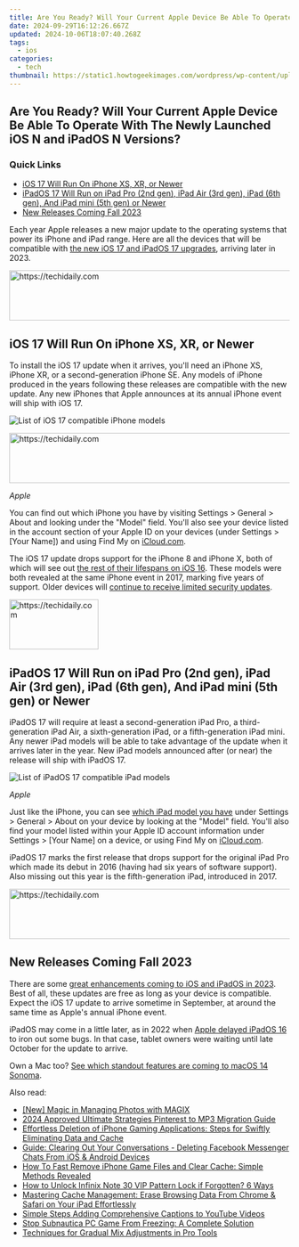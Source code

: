 ```yaml
---
title: Are You Ready? Will Your Current Apple Device Be Able To Operate With The Newly Launched iOS N and iPadOS N Versions?
date: 2024-09-29T16:12:26.667Z
updated: 2024-10-06T18:07:40.268Z
tags:
  - ios
categories:
  - tech
thumbnail: https://static1.howtogeekimages.com/wordpress/wp-content/uploads/2023/06/iOS_17_features.png
---
```


## Are You Ready? Will Your Current Apple Device Be Able To Operate With The Newly Launched iOS N and iPadOS N Versions?

### Quick Links

* [iOS 17 Will Run On iPhone XS, XR, or Newer](https://extra-tips.techidaily.com/updated-brand-storytelling-through-the-eyes-of-customer-voices/)
* [iPadOS 17 Will Run on iPad Pro (2nd gen), iPad Air (3rd gen), iPad (6th gen), And iPad mini (5th gen) or Newer](https://www.howtogeek.com/897053/will-ios-17-and-ipados-run-on-my-iphone-or-ipad/#ipados-17-will-run-on-ipad-pro-2nd-gen-ipad-air-3rd-gen-ipad-6th-gen-and-ipad-mini-5th-gen-or-newer)
* [New Releases Coming Fall 2023](https://technical-tips.techidaily.com/the-comprehensive-walkthrough-of-using-vlc-with-apple-tv-for-all-kinds-of-media/)

 Each year Apple releases a new major update to the operating systems that power its iPhone and iPad range. Here are all the devices that will be compatible with [the new iOS 17 and iPadOS 17 upgrades](https://tech-haven.techidaily.com/assessing-data-protection-risks-in-using-chatgpt-technology/), arriving later in 2023.

<!-- affiliate ads begin -->
<a href="https://appsumo.8odi.net/c/5597632/2049379/7443" target="_top" id="2049379">
  <img src="//a.impactradius-go.com/display-ad/7443-2049379" border="0" alt="https://techidaily.com" width="728" height="90"/>
</a>
<img height="0" width="0" src="https://appsumo.8odi.net/i/5597632/2049379/7443" style="position:absolute;visibility:hidden;" border="0" />
<!-- affiliate ads end -->

##  iOS 17 Will Run On iPhone XS, XR, or Newer

 To install the iOS 17 update when it arrives, you'll need an iPhone XS, iPhone XR, or a second-generation iPhone SE. Any models of iPhone produced in the years following these releases are compatible with the new update. Any new iPhones that Apple announces at its annual iPhone event will ship with iOS 17.

![List of iOS 17 compatible iPhone models](https://static1.howtogeekimages.com/wordpress/wp-content/uploads/2023/06/ios_17_compatibility.png) 

<!-- affiliate ads begin -->
<a href="https://unicoeye.pxf.io/c/5597632/2148772/18498" target="_top" id="2148772">
  <img src="//a.impactradius-go.com/display-ad/18498-2148772" border="0" alt="https://techidaily.com" width="728" height="90"/>
</a>
<img height="0" width="0" src="https://unicoeye.pxf.io/i/5597632/2148772/18498" style="position:absolute;visibility:hidden;" border="0" />
<!-- affiliate ads end -->

_Apple_

 You can find out which iPhone you have by visiting Settings > General > About and looking under the "Model" field. You'll also see your device listed in the account section of your Apple ID on your devices (under Settings > \[Your Name\]) and using Find My on [iCloud.com](http://www.icloud.com).

 The iOS 17 update drops support for the iPhone 8 and iPhone X, both of which will see out [the rest of their lifespans on iOS 16](https://digital-screen-recording.techidaily.com/in-2024-pioneering-techniques-to-transform-your-obs-studio-projects/). These models were both revealed at the same iPhone event in 2017, marking five years of support. Older devices will [continue to receive limited security updates](https://extra-approaches.techidaily.com/new-picshot-your-go-to-tool-for-hassle-free-collage-crafting/).

<!-- affiliate ads begin -->
<a href="https://aligracehair.sjv.io/c/5597632/2135366/19272" target="_top" id="2135366">
  <img src="//a.impactradius-go.com/display-ad/19272-2135366" border="0" alt="https://techidaily.com" width="160" height="90"/>
</a>
<img height="0" width="0" src="https://aligracehair.sjv.io/i/5597632/2135366/19272" style="position:absolute;visibility:hidden;" border="0" />
<!-- affiliate ads end -->

##  iPadOS 17 Will Run on iPad Pro (2nd gen), iPad Air (3rd gen), iPad (6th gen), And iPad mini (5th gen) or Newer

 iPadOS 17 will require at least a second-generation iPad Pro, a third-generation iPad Air, a sixth-generation iPad, or a fifth-generation iPad mini. Any newer iPad models will be able to take advantage of the update when it arrives later in the year. New iPad models announced after (or near) the release will ship with iPadOS 17.

![List of iPadOS 17 compatible iPad models](https://static1.howtogeekimages.com/wordpress/wp-content/uploads/2023/06/ipadOS_17_compatibility.png) 

_Apple_

 Just like the iPhone, you can see [which iPad model you have](https://video-screen-grab.techidaily.com/new-in-2024-rhythmreview-music-and-dialogue-analysis/) under Settings > General > About on your device by looking at the "Model" field. You'll also find your model listed within your Apple ID account information under Settings > \[Your Name\] on a device, or using Find My on [iCloud.com](http://www.icloud.com).

 iPadOS 17 marks the first release that drops support for the original iPad Pro which made its debut in 2016 (having had six years of software support). Also missing out this year is the fifth-generation iPad, introduced in 2017.

<!-- affiliate ads begin -->
<a href="https://appsumo.8odi.net/c/5597632/2144283/7443" target="_top" id="2144283">
  <img src="//a.impactradius-go.com/display-ad/7443-2144283" border="0" alt="https://techidaily.com" width="600" height="90"/>
</a>
<img height="0" width="0" src="https://appsumo.8odi.net/i/5597632/2144283/7443" style="position:absolute;visibility:hidden;" border="0" />
<!-- affiliate ads end -->

##  New Releases Coming Fall 2023

 There are some [great enhancements coming to iOS and iPadOS in 2023](https://tech-haven.techidaily.com/assessing-data-protection-risks-in-using-chatgpt-technology/). Best of all, these updates are free as long as your device is compatible. Expect the iOS 17 update to arrive sometime in September, at around the same time as Apple's annual iPhone event.

 iPadOS may come in a little later, as in 2022 when [Apple delayed iPadOS 16](https://screen-mirror.techidaily.com/in-2024-recommended-best-applications-for-mirroring-your-samsung-galaxy-a05s-screen-drfone-by-drfone-android/) to iron out some bugs. In that case, tablet owners were waiting until late October for the update to arrive.

 Own a Mac too? [See which standout features are coming to macOS 14 Sonoma](https://unlock-android.techidaily.com/in-2024-how-to-remove-screen-lock-pin-on-itel-a60s-like-a-pro-5-easy-ways-by-drfone-android/).

<ins class="adsbygoogle"
     style="display:block"
     data-ad-format="autorelaxed"
     data-ad-client="ca-pub-7571918770474297"
     data-ad-slot="1223367746"></ins>

<ins class="adsbygoogle"
     style="display:block"
     data-ad-client="ca-pub-7571918770474297"
     data-ad-slot="8358498916"
     data-ad-format="auto"
     data-full-width-responsive="true"></ins>

<span class="atpl-alsoreadstyle">Also read:</span>
<div><ul>
<li><a href="https://fox-links.techidaily.com/new-magic-in-managing-photos-with-magix/"><u>[New] Magic in Managing Photos with MAGIX</u></a></li>
<li><a href="https://some-guidance.techidaily.com/2024-approved-ultimate-strategies-pinterest-to-mp3-migration-guide/"><u>2024 Approved Ultimate Strategies Pinterest to MP3 Migration Guide</u></a></li>
<li><a href="https://os-tips.techidaily.com/effortless-deletion-of-iphone-gaming-applications-steps-for-swiftly-eliminating-data-and-cache/"><u>Effortless Deletion of iPhone Gaming Applications: Steps for Swiftly Eliminating Data and Cache</u></a></li>
<li><a href="https://os-tips.techidaily.com/guide-clearing-out-your-conversations-deleting-facebook-messenger-chats-from-ios-and-android-devices/"><u>Guide: Clearing Out Your Conversations - Deleting Facebook Messenger Chats From iOS & Android Devices</u></a></li>
<li><a href="https://os-tips.techidaily.com/how-to-fast-remove-iphone-game-files-and-clear-cache-simple-methods-revealed/"><u>How To Fast Remove iPhone Game Files and Clear Cache: Simple Methods Revealed</u></a></li>
<li><a href="https://unlock-android.techidaily.com/how-to-unlock-infinix-note-30-vip-pattern-lock-if-forgotten-6-ways-by-drfone-android/"><u>How to Unlock Infinix Note 30 VIP Pattern Lock if Forgotten? 6 Ways</u></a></li>
<li><a href="https://os-tips.techidaily.com/mastering-cache-management-erase-browsing-data-from-chrome-and-safari-on-your-ipad-effortlessly/"><u>Mastering Cache Management: Erase Browsing Data From Chrome & Safari on Your iPad Effortlessly</u></a></li>
<li><a href="https://youtube-tips.techidaily.com/e-steps-adding-comprehensive-captions-to-youtube-videos/"><u>Simple Steps Adding Comprehensive Captions to YouTube Videos</u></a></li>
<li><a href="https://win-solutions.techidaily.com/stop-subnautica-pc-game-from-freezing-a-complete-solution/"><u>Stop Subnautica PC Game From Freezing: A Complete Solution</u></a></li>
<li><a href="https://extra-lessons.techidaily.com/techniques-for-gradual-mix-adjustments-in-pro-tools/"><u>Techniques for Gradual Mix Adjustments in Pro Tools</u></a></li>
</ul></div>

